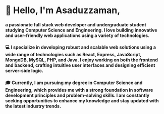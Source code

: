 # 👋 Hello, I'm Asaduzzaman,

#### a passionate full stack web developer and undergraduate student studying Computer Science and Engineering. I love building innovative and user-friendly web applications using a variety of technologies.

#### 💻 I specialize in developing robust and scalable web solutions using a wide range of technologies such as React, Express, JavaScript, MongoDB, MySQL, PHP, and Java. I enjoy working on both the frontend and backend, crafting intuitive user interfaces and designing efficient server-side logic. 

#### 🎓 Currently, I am pursuing my degree in Computer Science and Engineering, which provides me with a strong foundation in software development principles and problem-solving skills. I am constantly seeking opportunities to enhance my knowledge and stay updated with the latest industry trends.



